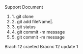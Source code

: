 <h>Support Document</h>
<ol>
  <li> 1. git clone </li>
  <li> 2. git add fileName|.</li>
  <li> 3. git status</li>
  <li> 4. git commit -m message </li>
  <li> 5. git commit -m message </li>
</ol>

Brach 12 craeted 
Bracnc 12 update 1